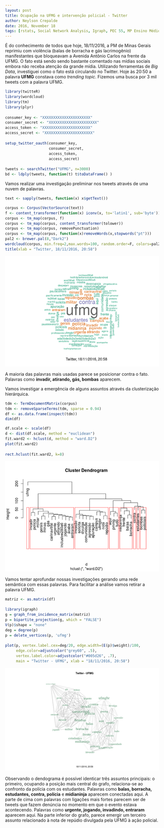 ```yaml
---
layout: post
title: Ocupação na UFMG e intervenção policial - Twitter
author: Neylson Crepalde
date: 2016, November 18
tags: [rstats, Social Network Analysis, Igraph, PEC 55, MP Ensino Médio, PMMG]
---
```


É do conhecimento de todos que hoje, 18/11/2016, a PM de Minas Gerais reprimiu com violência (balas de borracha e gás lacrimogênio) manifestantes que bloqueavam a Avenida Antônio Carlos na frente da UFMG. O fato está sendo sendo bastante comentado nas mídias sociais embora não receba atenção da grande mídia. Utilizando ferramentas de *Big Data*, investiguei como o fato está circulando no Twitter. Hoje às 20:50 a palavra **UFMG** constava como *trending topic*. Fizemos uma busca por 3 mil tweets com a palavra UFMG.

``` r
library(twitteR)
library(wordcloud)
library(tm)
library(plyr)

consumer_key <- "XXXXXXXXXXXXXXXXXXXXXX"
consumer_secret <- "XXXXXXXXXXXXXXXXXXXXXX"
access_token <- "XXXXXXXXXXXXXXXXXXXXXX"
access_secret <- "XXXXXXXXXXXXXXXXXXXXXX"

setup_twitter_oauth(consumer_key,
                    consumer_secret,
                    access_token,
                    access_secret)

tweets <- searchTwitter("UFMG", n=3000)
bd <- ldply(tweets, function(t) t$toDataFrame() )
```

Vamos realizar uma investigação preliminar nos tweets através de uma nuvem de palavras.

``` r
text <- sapply(tweets, function(x) x$getText())
```

``` r
corpus <- Corpus(VectorSource(text))
f <- content_transformer(function(x) iconv(x, to='latin1', sub='byte'))
corpus <- tm_map(corpus, f)
corpus <- tm_map(corpus, content_transformer(tolower))
corpus <- tm_map(corpus, removePunctuation)
corpus <- tm_map(corpus, function(x)removeWords(x,stopwords("pt")))
pal2 <- brewer.pal(8,"Dark2")
wordcloud(corpus, min.freq=2,max.words=100, random.order=F, colors=pal2)
title(xlab = "Twitter, 18/11/2016, 20:58")
```

![](/img/twitter_UFMG_files/figure-markdown_github/unnamed-chunk-6-1.png)

A maioria das palavras mais usadas parece se posicionar contra o fato. Palavras como **invadir, atirando, gás, bombas** aparecem.

Vamos investigar a emergência de alguns assuntos através da clusterização hierárquica.

``` r
tdm <- TermDocumentMatrix(corpus)
tdm <- removeSparseTerms(tdm, sparse = 0.94)
df <- as.data.frame(inspect(tdm))
dim(df)
```

``` r
df.scale <- scale(df)
d <- dist(df.scale, method = "euclidean")
fit.ward2 <- hclust(d, method = "ward.D2")
plot(fit.ward2)

rect.hclust(fit.ward2, k=8)
```

![](/img/twitter_UFMG_files/figure-markdown_github/unnamed-chunk-9-1.png)

Vamos tentar aprofundar nossas investigações gerando uma rede semântica com essas palavras. Para facilitar a análise vamos retirar a palavra UFMG.

``` r
matriz <- as.matrix(df)

library(igraph)
g = graph_from_incidence_matrix(matriz)
p = bipartite_projection(g, which = "FALSE")
V(p)$shape = "none"
deg = degree(p)
p = delete_vertices(p, 'ufmg')

plot(p, vertex.label.cex=deg/20, edge.width=(E(p)$weight)/100, 
     edge.color=adjustcolor("grey60", .5),
     vertex.label.color=adjustcolor("#005d26", .7),
     main = "Twitter - UFMG", xlab = "18/11/2016, 20:58")
```

![](/img/twitter_UFMG_files/figure-markdown_github/unnamed-chunk-10-1.png)

Observando o dendograma é possível identicar três assuntos principais: o primeiro, ocupando a posição mais central do grafo, relaciona-se ao confronto da polícia com os estudantes. Palavras como **balas, borracha, estudantes, contra, polícia** e **midianinja** aparecem conectadas aqui. A parte de cima com palavras com ligações mais fortes parecem ser de tweets que fazem denúncia no momento em que o evento estava acontecendo. Palavras como **urgente, jogando, invadindo, entraram** aparecem aqui. Na parte inferior do grafo, parece emergir um terceiro assunto relacionado à nota de repúdio divulgada pela UFMG à ação policial.
